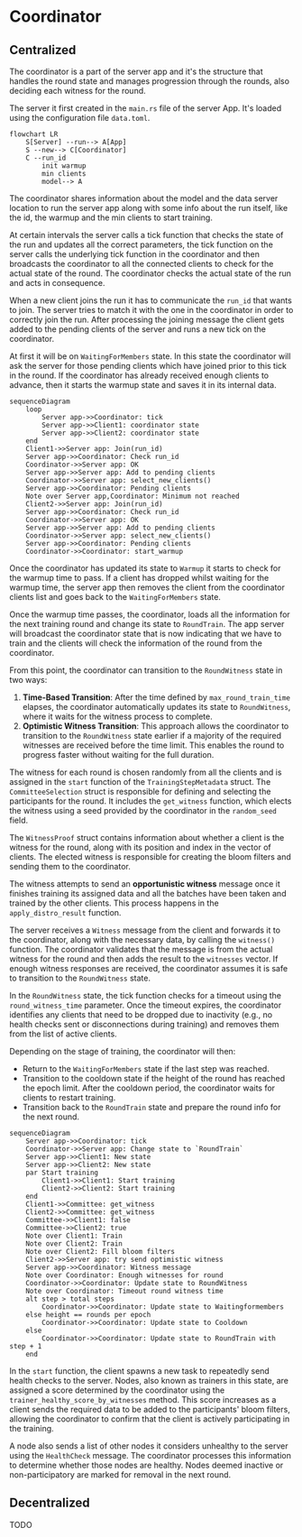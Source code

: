 # Coordinator

## Centralized

The coordinator is a part of the server app and it's the structure that handles the round state and manages progression through the rounds, also deciding each witness for the round.

The server it first created in the `main.rs` file of the server App. It's loaded using the configuration file `data.toml`.

```mermaid
flowchart LR
    S[Server] --run--> A[App]
    S --new--> C[Coordinator]
    C --run_id
        init warmup
        min clients
        model--> A
```

The coordinator shares information about the model and the data server location to run the server app along with some info about the run itself, like the id, the warmup and the min clients to start training.

At certain intervals the server calls a tick function that checks the state of the run and updates all the correct parameters, the tick function on the server calls the underlying tick function in the coordinator and then broadcasts the coordinator to all the connected clients to check for the actual state of the round. The coordinator checks the actual state of the run and acts in consequence.

When a new client joins the run it has to communicate the `run_id` that wants to join. The server tries to match it with the one in the coordinator in order to correctly join the run. After processing the joining message the client gets added to the pending clients of the server and runs a new tick on the coordinator.

At first it will be on `WaitingForMembers` state. In this state the coordinator will ask the server for those pending clients which have joined prior to this tick in the round. If the coordinator has already received enough clients to advance, then it starts the warmup state and saves it in its internal data.

```mermaid
sequenceDiagram
    loop
        Server app->>Coordinator: tick
        Server app->>Client1: coordinator state
        Server app->>Client2: coordinator state
    end
    Client1->>Server app: Join(run_id)
    Server app->>Coordinator: Check run_id
    Coordinator->>Server app: OK
    Server app->>Server app: Add to pending clients
    Coordinator->>Server app: select_new_clients()
    Server app->>Coordinator: Pending clients
    Note over Server app,Coordinator: Minimum not reached
    Client2->>Server app: Join(run_id)
    Server app->>Coordinator: Check run_id
    Coordinator->>Server app: OK
    Server app->>Server app: Add to pending clients
    Coordinator->>Server app: select_new_clients()
    Server app->>Coordinator: Pending clients
    Coordinator->>Coordinator: start_warmup
```

Once the coordinator has updated its state to `Warmup` it starts to check for the warmup time to pass. If a client has dropped whilst waiting for the warmup time, the server app then removes the client from the coordinator clients list and goes back to the `WaitingForMembers` state.

Once the warmup time passes, the coordinator, loads all the information for the next training round and change its state to `RoundTrain`. The app server will broadcast the coordinator state that is now indicating that we have to train and the clients will check the information of the round from the coordinator.

From this point, the coordinator can transition to the `RoundWitness` state in two ways:  
1. **Time-Based Transition**: After the time defined by `max_round_train_time` elapses, the coordinator automatically updates its state to `RoundWitness`, where it waits for the witness process to complete.  
2. **Optimistic Witness Transition**: This approach allows the coordinator to transition to the `RoundWitness` state earlier if a majority of the required witnesses are received before the time limit. This enables the round to progress faster without waiting for the full duration.  

The witness for each round is chosen randomly from all the clients and is assigned in the `start` function of the `TrainingStepMetadata` struct. The `CommitteeSelection` struct is responsible for defining and selecting the participants for the round. It includes the `get_witness` function, which elects the witness using a seed provided by the coordinator in the `random_seed` field.  

The `WitnessProof` struct contains information about whether a client is the witness for the round, along with its position and index in the vector of clients. The elected witness is responsible for creating the bloom filters and sending them to the coordinator.

The witness attempts to send an **opportunistic witness** message once it finishes training its assigned data and all the batches have been taken and trained by the other clients. This process happens in the `apply_distro_result` function.  

The server receives a `Witness` message from the client and forwards it to the coordinator, along with the necessary data, by calling the `witness()` function. The coordinator validates that the message is from the actual witness for the round and then adds the result to the `witnesses` vector. If enough witness responses are received, the coordinator assumes it is safe to transition to the `RoundWitness` state.

In the `RoundWitness` state, the tick function checks for a timeout using the `round_witness_time` parameter. Once the timeout expires, the coordinator identifies any clients that need to be dropped due to inactivity (e.g., no health checks sent or disconnections during training) and removes them from the list of active clients.  

Depending on the stage of training, the coordinator will then:  
- Return to the `WaitingForMembers` state if the last step was reached.  
- Transition to the cooldown state if the height of the round has reached the epoch limit. After the cooldown period, the coordinator waits for clients to restart training.  
- Transition back to the `RoundTrain` state and prepare the round info for the next round.  

```mermaid
sequenceDiagram
    Server app->>Coordinator: tick
    Coordinator->>Server app: Change state to `RoundTrain`
    Server app->>Client1: New state
    Server app->>Client2: New state
    par Start training
        Client1->>Client1: Start training
        Client2->>Client2: Start training
    end
    Client1->>Committee: get_witness
    Client2->>Committee: get_witness
    Committee->>Client1: false
    Committee->>Client2: true
    Note over Client1: Train
    Note over Client2: Train
    Note over Client2: Fill bloom filters
    Client2->>Server app: try send optimistic witness
    Server app->>Coordinator: Witness message
    Note over Coordinator: Enough witnesses for round
    Coordinator->>Coordinator: Update state to RoundWitness
    Note over Coordinator: Timeout round witness time
    alt step > total steps
        Coordinator->>Coordinator: Update state to Waitingformembers
    else height == rounds per epoch 
        Coordinator->>Coordinator: Update state to Cooldown
    else
        Coordinator->>Coordinator: Update state to RoundTrain with step + 1
    end
```

In the `start` function, the client spawns a new task to repeatedly send health checks to the server. Nodes, also known as trainers in this state, are assigned a score determined by the coordinator using the `trainer_healthy_score_by_witnesses` method. This score increases as a client sends the required data to be added to the participants' bloom filters, allowing the coordinator to confirm that the client is actively participating in the training.  

A node also sends a list of other nodes it considers unhealthy to the server using the `HealthCheck` message. The coordinator processes this information to determine whether those nodes are healthy. Nodes deemed inactive or non-participatory are marked for removal in the next round.

## Decentralized

TODO










